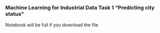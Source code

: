 ### Machine Learning for Industrial Data Task 1 “Predicting city status”

Notebook will be full if you download the file
